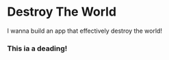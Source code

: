 # Destroy The World
I wanna build an app that effectively destroy the world!

### This ia a deading!
